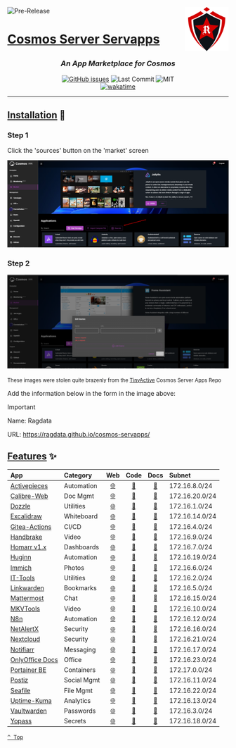 <a name="top"><img height="100" align="right" src="https://raw.githubusercontent.com/Ragdata/media/master/logo/Ragdata-64.svg" alt="Cosmos Server Servapps" /></a>

<!-- [![Codacy grade][codacy-grade]][codacy-repo] -->
![Pre-Release][pre-release]
<!-- ![Version][version] -->

<h1>

[Cosmos Server Servapps][release]

</h1>

<div align="center">

### _An App Marketplace for Cosmos_

[![GitHub issues][issues-badge]][issues]
![Last Commit][commit-badge]
![MIT][license-badge]
<br />
[![wakatime][wakatime-badge]][wakatime-repo]

</div>

<hr />

## [Installation](#top) 📂

### Step 1

Click the 'sources' button on the 'market' screen

<img src="images/1.png">

### Step 2

<img src="images/2.png">

<small>These images were stolen quite brazenly from the <a href="https://github.com/TinyActive/cosmos-servapps" target="blank">TinyActive</a> Cosmos Server Apps Repo</small>

Add the information below in the form in the image above:

> [!important]
> Name: Ragdata
>
> URL: https://ragdata.github.io/cosmos-servapps/

## [Features](#top) ✨

| App                         | Category    | Web             | Code            | Docs           | Subnet           |
|:----------------------------|:------------|:---------------:|:---------------:|:--------------:|:-----------------|
| [Activepieces][act]         | Automation  | [🌐][act-web]   | [💾][act-cod]  | [📖][act-doc]  | 172.16.8.0/24    |
| [Calibre-Web][cal]          | Doc Mgmt    | [🌐][cal-web]   | [💾][cal-cod]  | [📖][cal-doc]  | 172.16.20.0/24   |
| [Dozzle][doz]               | Utilities   | [🌐][doz-web]   | [💾][doz-cod]  | [📖][doz-doc]  | 172.16.1.0/24    |
| [Excalidraw][exc]           | Whiteboard  | [🌐][exc-web]   | [💾][exc-cod]  | [📖][exc-doc]  | 172.16.14.0/24   |
| [Gitea-Actions][git]        | CI/CD       | [🌐][git-web]   | [💾][git-cod]  | [📖][git-doc]  | 172.16.4.0/24    |
| [Handbrake][hnd]            | Video       | [🌐][hnd-web]   | [💾][hnd-cod]  | [📖][hnd-doc]  | 172.16.9.0/24    |
| [Homarr v1.x][hom]          | Dashboards  | [🌐][hom-web]   | [💾][hom-cod]  | [📖][hom-doc]  | 172.16.7.0/24    |
| [Huginn][hug]               | Automation  | [🌐][hug-web]   | [💾][hug-cod]  | [📖][hug-doc]  | 172.16.19.0/24   |
| [Immich][imm]               | Photos      | [🌐][imm-web]   | [💾][imm-cod]  | [📖][imm-doc]  | 172.16.6.0/24    |
| [IT-Tools][itt]             | Utilities   | [🌐][itt-web]   | [💾][itt-cod]  | [📖][itt-doc]  | 172.16.2.0/24    |
| [Linkwarden][lnk]           | Bookmarks   | [🌐][lnk-web]   | [💾][lnk-cod]  | [📖][lnk-doc]  | 172.16.5.0/24    |
| [Mattermost][mat]           | Chat        | [🌐][mat-web]   | [💾][mat-cod]  | [📖][mat-doc]  | 172.16.15.0/24   |
| [MKVTools][mkv]             | Video       | [🌐][mkv-web]   | [💾][mkv-cod]  | [📖][mkv-doc]  | 172.16.10.0/24   |
| [N8n][n8n]                  | Automation  | [🌐][n8n-web]   | [💾][n8n-cod]  | [📖][n8n-doc]  | 172.16.12.0/24   |
| [NetAlertX][net]            | Security    | [🌐][net-web]   | [💾][net-cod]  | [📖][net-doc]  | 172.16.16.0/24   |
| [Nextcloud][nex]            | Security    | [🌐][nex-web]   | [💾][nex-cod]  | [📖][nex-doc]  | 172.16.21.0/24   |
| [Notifiarr][not]            | Messaging   | [🌐][not-web]   | [💾][not-cod]  | [📖][not-doc]  | 172.16.17.0/24   |
| [OnlyOffice Docs][ood]      | Office      | [🌐][ood-web]   | [💾][ood-cod]  | [📖][ood-doc]  | 172.16.23.0/24   |
| [Portainer BE][pbe]         | Containers  | [🌐][pbe-web]   | [💾][pbe-cod]  | [📖][pbe-doc]  | 172.17.0.0/24    |
| [Postiz][ptz]               | Social Mgmt | [🌐][ptz-web]   | [💾][ptz-cod]  | [📖][ptz-doc]  | 172.16.11.0/24   |
| [Seafile][sea]              | File Mgmt   | [🌐][sea-web]   | [💾][sea-cod]  | [📖][sea-doc]  | 172.16.22.0/24   |
| [Uptime-Kuma][upk]          | Analytics   | [🌐][upk-web]   | [💾][upk-cod]  | [📖][upk-doc]  | 172.16.13.0/24   |
| [Vaultwarden][vlw]          | Passwords   | [🌐][vlw-web]   | [💾][vlw-cod]  | [📖][vlw-doc]  | 172.16.3.0/24    |
| [Yopass][yop]               | Secrets     | [🌐][yop-web]   | [💾][yop-cod]  | [📖][yop-doc]  | 172.16.18.0/24   |




[`^ Top`](#top)

[sce]: https://github.com/Ragdata/cosmos-servapps/tree/master/servapps/activepieces
[sce-web]: https://www.activepieces.com/
[sce-cod]: https://github.com/activepieces/activepieces/
[sce-doc]: https://seafile.readthedocs.io/en/latest/

[pro]: https://github.com/Ragdata/cosmos-servapps/tree/master/servapps/activepieces
[pro-web]: https://www.activepieces.com/
[pro-cod]: https://github.com/activepieces/activepieces/
[pro-doc]: https://www.seafile.com/en/support/

[ood]: https://github.com/Ragdata/cosmos-servapps/tree/master/servapps/activepieces
[ood-web]: https://www.activepieces.com/
[ood-cod]: https://github.com/activepieces/activepieces/
[ood-doc]: https://helpcenter.onlyoffice.com/



[act]: https://github.com/Ragdata/cosmos-servapps/tree/master/servapps/activepieces
[act-web]: https://www.activepieces.com/
[act-cod]: https://github.com/activepieces/activepieces/
[act-doc]: https://www.activepieces.com/docs/getting-started/introduction

[cal]: https://github.com/Ragdata/cosmos-servapps/tree/master/servapps/calibre-web
[cal-web]: https://calibre-ebook.com/
[cal-cod]: https://github.com/janeczku/calibre-web
[cal-doc]: https://calibre-ebook.com/help

[doz]: https://github.com/Ragdata/cosmos-servapps/tree/master/servapps/dozzle
[doz-web]: https://dozzle.dev/
[doz-cod]: https://github.com/amir20/dozzle
[doz-doc]: https://dozzle.dev/guide/what-is-dozzle

[exc]: https://github.com/Ragdata/cosmos-servapps/tree/master/servapps/excalidraw
[exc-web]: https://excalidraw.com/
[exc-cod]: https://github.com/excalidraw/excalidraw/
[exc-doc]: https://github.com/excalidraw/excalidraw/discussions

[git]: https://github.com/Ragdata/cosmos-servapps/tree/master/servapps/gitea-actions
[git-web]: https://about.gitea.com/
[git-cod]: https://github.com/go-gitea/gitea
[git-doc]: https://docs.gitea.com/

[hnd]: https://github.com/Ragdata/cosmos-servapps/tree/master/servapps/handbrake
[hnd-web]: https://handbrake.fr/
[hnd-cod]: https://github.com/jlesage/docker-handbrake
[hnd-doc]: https://handbrake.fr/docs/

[hom]: https://github.com/Ragdata/cosmos-servapps/tree/master/servapps/homarr
[hom-web]: https://homarr.dev/
[hom-cod]: https://github.com/ajnart/homarr
[hom-doc]: https://homarr.dev/docs/getting-started/

[hug]: https://github.com/Ragdata/cosmos-servapps/tree/master/servapps/huginn
[hug-web]: https://github.com/huginn/huginn
[hug-cod]: https://github.com/huginn/huginn
[hug-doc]: https://github.com/huginn/huginn/wiki

[imm]: https://github.com/Ragdata/cosmos-servapps/tree/master/servapps/immich
[imm-web]: https://immich.app/
[imm-cod]: https://github.com/immich-app/immich
[imm-doc]: https://immich.app/docs/overview/introduction

[itt]: https://github.com/Ragdata/cosmos-servapps/tree/master/servapps/it-tools
[itt-web]: https://it-tools.tech/
[itt-cod]: https://github.com/CorentinTh/it-tools
[itt-doc]: https://github.com/CorentinTh/it-tools

[lnk]: https://github.com/Ragdata/cosmos-servapps/tree/master/servapps/linkwarden
[lnk-web]: https://linkwarden.app/
[lnk-cod]: https://github.com/linkwarden/linkwarden
[lnk-doc]: https://docs.linkwarden.app/

[mat]: https://github.com/Ragdata/cosmos-servapps/tree/master/servapps/mattermost
[mat-web]: https://mattermost.com/
[mat-cod]: https://github.com/mattermost/mattermost/
[mat-doc]: https://docs.mattermost.com/

[mkv]: https://github.com/Ragdata/cosmos-servapps/tree/master/servapps/mkvtoolnix
[mkv-web]: https://mkvtoolnix.download/
[mkv-cod]: https://github.com/jlesage/docker-mkvtoolnix
[mkv-doc]: https://mkvtoolnix.download/docs.html

[n8n]: https://github.com/Ragdata/cosmos-servapps/tree/master/servapps/n8n
[n8n-web]: https://n8n.io/
[n8n-cod]: https://github.com/n8n-io/n8n/
[n8n-doc]: https://docs.n8n.io/

[net]: https://github.com/Ragdata/cosmos-servapps/tree/master/servapps/netalertx
[net-web]: https://netalertx.com/
[net-cod]: https://github.com/jokob-sk/NetAlertX/
[net-doc]: https://jokob-sk.github.io/NetAlertX/

[nex]: https://github.com/Ragdata/cosmos-servapps/tree/master/servapps/nextcloud
[nex-web]: https://nextcloud.com/
[nex-cod]: https://github.com/nextcloud
[nex-doc]: https://docs.nextcloud.com/server/latest/admin_manual/

[not]: https://github.com/Ragdata/cosmos-servapps/tree/master/servapps/notifiarr
[not-web]: https://notifiarr.com/
[not-cod]: https://github.com/Notifiarr/notifiarr
[not-doc]: https://notifiarr.wiki/

[ood]: https://github.com/Ragdata/cosmos-servapps/tree/master/servapps/onlyoffice-docs
[ood-web]: https://www.onlyoffice.com/
[ood-cod]: https://github.com/ONLYOFFICE/Docker-DocumentServer
[ood-doc]: https://helpcenter.onlyoffice.com/

[pbe]: https://github.com/Ragdata/cosmos-servapps/tree/master/servapps/portainer-be
[pbe-web]: https://www.portainer.io/
[pbe-cod]: https://github.com/portainer/portainer
[pbe-doc]: https://docs.portainer.io/

[ptz]: https://github.com/Ragdata/cosmos-servapps/tree/master/servapps/positz
[ptz-web]: https://postiz.com/
[ptz-cod]: https://github.com/gitroomhq/postiz-app
[ptz-doc]: https://docs.postiz.com/introduction

[sea]: https://github.com/Ragdata/cosmos-servapps/tree/master/servapps/seafile
[sea-web]: http://seafile.com/
[sea-cod]: https://github.com/haiwen/seafile
[sea-doc]: https://www.seafile.com/en/support/

[upk]: https://github.com/Ragdata/cosmos-servapps/tree/master/servapps/uptime-kuma
[upk-web]: https://uptime.kuma.pet/
[upk-cod]: https://github.com/louislam/uptime-kuma
[upk-doc]: https://github.com/louislam/uptime-kuma/wiki

[vlw]: https://github.com/Ragdata/cosmos-servapps/tree/master/servapps/vaultwarden
[vlw-web]: https://github.com/IceWhaleTech/CasaOS-AppStore
[vlw-cod]: https://github.com/dani-garcia/vaultwarden
[vlw-doc]: https://bitwarden.com/help/

[yop]: https://github.com/Ragdata/cosmos-servapps/tree/master/servapps/yopass
[yop-web]: https://yopass.se/
[yop-cod]: https://github.com/jhaals/yopass/
[yop-doc]: https://github.com/jhaals/yopass


[pre-release]: https://img.shields.io/badge/Status-Pre--Release-d20000?labelColor=31383f
[release]: https://ragdata.github.io/cosmos-servapps/
[repo]: https://github.com/ragdata/cosmos-servapps

[commit-badge]: https://img.shields.io/github/last-commit/ragdata/cosmos-servapps/master?logo=github&style=for-the-badge
[issues-badge]: https://img.shields.io/github/issues-raw/ragdata/cosmos-servapps?style=for-the-badge&logo=github
[license-badge]: https://img.shields.io/badge/License-MIT-gold?style=for-the-badge

[issues]: https://github.com/ragdata/cosmos-servapps/issues
[mit-license]: http://choosealicense.com/licenses/mit/


[wakatime-badge]: https://wakatime.com/badge/user/7e04d9d4-3a44-495e-b622-69fdbafd036c/project/d8fd4898-5adc-4ab8-8208-4f3ce314075d.svg?style=for-the-badge
[wakatime-repo]: https://wakatime.com/badge/user/7e04d9d4-3a44-495e-b622-69fdbafd036c/project/d8fd4898-5adc-4ab8-8208-4f3ce314075d
